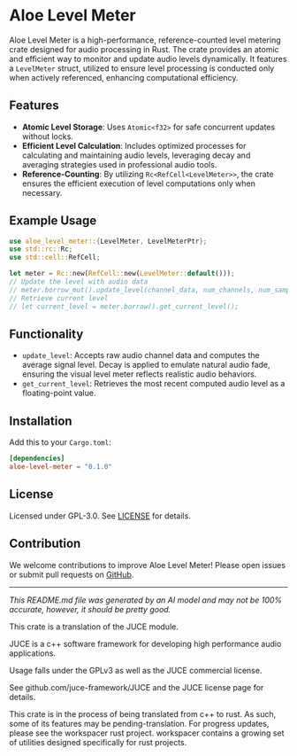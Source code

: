 # Aloe Level Meter

Aloe Level Meter is a high-performance, reference-counted level metering crate designed for audio processing in Rust. The crate provides an atomic and efficient way to monitor and update audio levels dynamically. It features a `LevelMeter` struct, utilized to ensure level processing is conducted only when actively referenced, enhancing computational efficiency.

## Features

- **Atomic Level Storage**: Uses `Atomic<f32>` for safe concurrent updates without locks.
- **Efficient Level Calculation**: Includes optimized processes for calculating and maintaining audio levels, leveraging decay and averaging strategies used in professional audio tools.
- **Reference-Counting**: By utilizing `Rc<RefCell<LevelMeter>>`, the crate ensures the efficient execution of level computations only when necessary.

## Example Usage

```rust
use aloe_level_meter::{LevelMeter, LevelMeterPtr};
use std::rc::Rc;
use std::cell::RefCell;

let meter = Rc::new(RefCell::new(LevelMeter::default()));
// Update the level with audio data
// meter.borrow_mut().update_level(channel_data, num_channels, num_samples);
// Retrieve current level
// let current_level = meter.borrow().get_current_level();
```

## Functionality

- `update_level`: Accepts raw audio channel data and computes the average signal level. Decay is applied to emulate natural audio fade, ensuring the visual level meter reflects realistic audio behaviors.
- `get_current_level`: Retrieves the most recent computed audio level as a floating-point value.

## Installation
Add this to your `Cargo.toml`:
```toml
[dependencies]
aloe-level-meter = "0.1.0"
```

## License
Licensed under GPL-3.0. See [LICENSE](LICENSE) for details.

## Contribution
We welcome contributions to improve Aloe Level Meter! Please open issues or submit pull requests on [GitHub](https://github.com/klebs6/aloe-rs).

---

*This README.md file was generated by an AI model and may not be 100% accurate, however, it should be pretty good.*

This crate is a translation of the JUCE module.

JUCE is a c++ software framework for developing high performance audio applications.

Usage falls under the GPLv3 as well as the JUCE commercial license.

See github.com/juce-framework/JUCE and the JUCE license page for details.

This crate is in the process of being translated from c++ to rust. As such, some of its features may be pending-translation. For progress updates, please see the workspacer rust project. workspacer contains a growing set of utilities designed specifically for rust projects.
